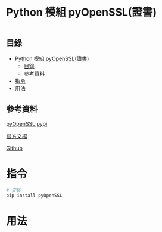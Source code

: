 # Python 模組 pyOpenSSL(證書)

```
```

## 目錄

- [Python 模組 pyOpenSSL(證書)](#python-模組-pyopenssl證書)
	- [目錄](#目錄)
	- [參考資料](#參考資料)
- [指令](#指令)
- [用法](#用法)

## 參考資料

[pyOpenSSL pypi](https://pypi.org/project/pyOpenSSL/)

[官方文檔](https://www.pyopenssl.org/en/stable/)

[Github](https://github.com/pyca/pyopenssl)

# 指令

```bash
# 安裝
pip install pyOpenSSL
```

# 用法

```Python
```
